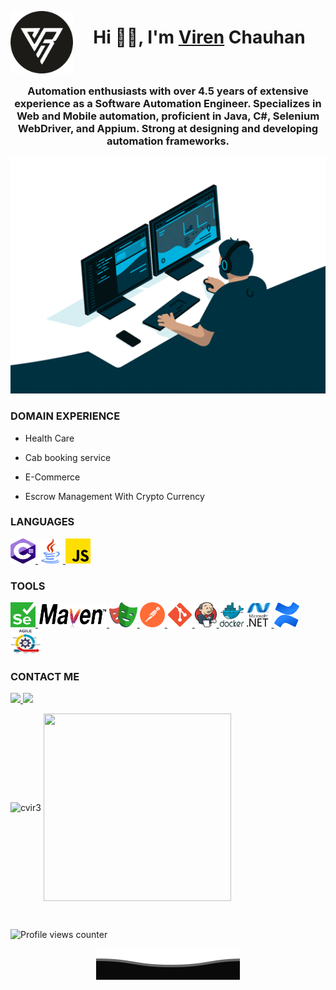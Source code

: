 <a href="https://www.github.com/cvir3" target="_blank" rel="noreferrer">
<p><img align="left" src="img/vir2.png" alt="logo" width="100"height="100"/> </p></a>

<h1 align="center">Hi 👋🏻, I'm <a href="https://www.github.com/cvir3">Viren</a> Chauhan</h1>
  </br>
<h3 align="center">Automation enthusiasts with over 4.5 years of extensive experience as a Software Automation Engineer. Specializes in Web and Mobile automation, proficient in Java, C#, Selenium WebDriver, and Appium. Strong at designing and developing automation frameworks.</h3>

<p align="center">
  <a href="https://github.com/cvir3">
    <img src="img/Automation.gif" alt="Portret" width="700">
  </a>
</p>

<!-- </br> -->

<h3 align="left">DOMAIN EXPERIENCE</h3>

- Health Care

- Cab booking service
- E-Commerce

- Escrow Management With Crypto Currency

<h3 align="left">LANGUAGES</h3>
<p align="left">
<a href="https://www.w3schools.com/cs/" target="_blank" rel="noreferrer"> 
<img src="img/csharp.png" alt="csharp" width="40" height="40"/> </a>
<a href="https://www.java.com" target="_blank" rel="noreferrer">
<img src="img/Java.png" alt="java" width="40" height="40"/> </a> 
<a href="https://developer.mozilla.org/en-US/docs/Web/JavaScript" target="_blank" rel="noreferrer">
<img src="img/js.png" alt="javascript" width="40" height="40"/> </a> 
</p>

<h3 align="left">TOOLS</h3>
<a href="https://www.selenium.dev" target="_blank" rel="noreferrer"> 
  <img src="img/selenium.png" alt="selenium" width="40" height="40"/> 
<a href="https://maven.apache.org/" target="_blank" rel="noreferrer"> 
  <img src="img/Maven.png" alt="maven" width="110" height="38"/> 
<a href="https://playwright.dev/" target="_blank" rel="noreferrer">
  <img src="img/playwright.png" alt="playwright" width="45" height="40"/> </a>
<a href="https://postman.com" target="_blank" rel="noreferrer"> 
  <img src="img/Postman.svg" alt="postman" width="40" height="40"/> </a>
<a href="https://git-scm.com/" target="_blank" rel="noreferrer"> 
  <img src="img/Git_icon.png" alt="git" width="40" height="40"/> </a> 
<a href="https://www.jenkins.io" target="_blank" rel="noreferrer"> 
  <img src="img/Jenkins.png" alt="jenkins" width="35" height="40"/> </a> 
<a href="https://www.docker.com/" target="_blank" rel="noreferrer"> 
  <img src="img/Docker.png" alt="docker" width="40"height="40"/></a> 
<a href="https://dotnet.microsoft.com/" target="_blank" rel="noreferrer"> 
  <img src="img/Dotnet.webp" alt="dotnet" width="40"height="40" /> </a> 
<a href="https://www.atlassian.com/software/confluence" target="_blank" rel="noreferrer"> 
  <img src="img/Confluence.png" alt="confluence" width="40"height="40" /> </a> 
<a href="https://www.atlassian.com/agile" target="_blank" rel="noreferrer"> 
  <img src="img/Agile.png" alt="agile" width="50"height="40" /> </a>

<h3 align="left"> CONTACT ME</h3>
<a target="_blank" href="https://www.linkedin.com/in/vir3/">
  <img src="https://img.shields.io/badge/-LinkedIn-%230077B5?style=for-the-badge&logo=linkedin&logoColor=white" target="_blank">
</a> 
<a href="mailto:qaops21@gmail.com">
  <img src="https://img.shields.io/badge/-Gmail-%23333?style=for-the-badge&logo=gmail&logoColor=red">
</a>
</br>
<p>
<img align="center" src="https://github-readme-stats.vercel.app/api/top-langs?username=cvir3&show_icons=true&locale=en&layout=compact&theme=slateorange" alt="cvir3" height="178"/>
<img align="center" src="http://github-profile-summary-cards.vercel.app/api/cards/stats?username=cvir3&theme=slateorange" width="300"height="300"/>
</p>
</br>

![Profile views counter](https://komarev.com/ghpvc/?username=cvir3&&style=flat-square)  

<p align="center">
  <a href="https://github.com/cvir3">
    <img src="img/Bottom_down.svg" alt="Portret" >
  </a>
</p>
